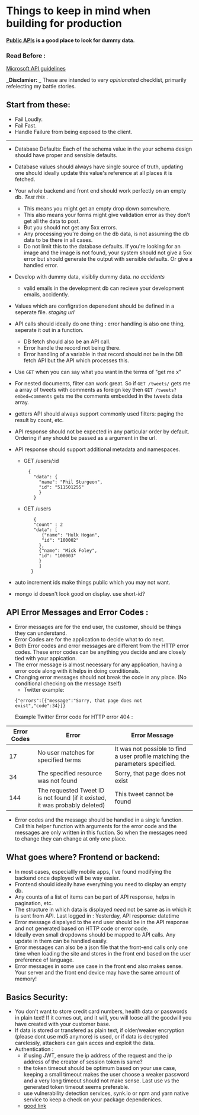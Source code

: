 # Things to keep in mind when building for production 
#### [Public APIs](https://public-apis.xyz/) is a good place to look for dummy data. 
### Read Before : 
[Microsoft API guidelines](https://github.com/Microsoft/api-guidelines/blob/vNext/Guidelines.md)

**_Disclamier: _** These are intended to very _opinionated_ checklist, primarily refelecting my battle stories. 
## Start from these: 

- Fail Loudly. 
- Fail Fast. 
- Handle Failure from being exposed to the client. 
----------------------------
-  Database Defaults: Each of the schema value in the your schema design should have proper and sensible defaults. 
-  Database values should always have single source of truth, updating one should ideally update this value's reference at all places it is fetched. 

-  Your whole backend and front end should work perfectly on an empty db. *Test this* . 
   - This means you might get an empty drop down somewhere. 
   - This also means your forms might give validation error as they don't get all the data to post.
   - But you should not get any 5xx errors. 
   - Any processing you're doing on the db data, is not assuming the db data to be there in all cases. 
   - Do not limit this to the database defaults. If you're looking for an image and the image is not found, your system should not give a 5xx error but should generate the output with sensible defaults. Or give a handled error. 
   
-  Develop with dummy data, visibliy dummy data. *no accidents* 
   - valid emails in the development db can recieve your development emails, accidently. 
-  Values which are configration depenedent should be defined in a seperate file. *staging url*

-  API calls should ideally do one thing : error handling is also one thing, seperate it out in a function. 
   - DB fetch should also be an API call. 
   - Error handle the record not being there. 
   - Error handling of a variable in that record should not be in the DB fetch API but the API which processes this. 

-  Use `GET` when you can say what you want in the terms of "get me x"
-  For nested documents, filter can work great. So if `GET /tweets/` gets me a array of tweets with comments as foreign key then `GET /tweets?embed=comments` gets me the comments embedded in the tweets data array. 
-  getters API should always support commonly used filters: paging the result by count, etc. 
-  API response should not be expected in any particular order by default. Ordering if any should be passed as a argument in the url. 
-  API response should support additional metadata and namespaces. 
   - GET /users/:id
   ```
        {
          "data": {
            "name": "Phil Sturgeon",
            "id": "511501255"
            }
          }
   ```
   - GET /users
   ```
          {
          "count" : 2
          "data": [
             {"name": "Hulk Hogan",
             "id": "100002"
            },
            {"name": "Mick Foley",
            "id": "100003"
            }
            ]
         }
     ``` 

-  auto increment ids make things public which you may not want.
-  mongo id doesn't look good on display. use short-id?


## API Error Messages and Error Codes :
- Error messages are for the end user, the customer, should be things they can understand. 
- Error Codes are for the application to decide what to do next. 
- Both Error codes and error messages are different from the HTTP error codes. These error codes can be anything you decide and are closely tied with your appication. 
- The error message is almost necessary for any application, having a error code along with it helps in doing conditionals.
- Changing error messages should not break the code in any place. (No conditional checking on the message itself)
    - Twitter example:
     ```
     {"errors":[{"message":"Sorry, that page does not exist","code":34}]}

     ```
    Example Twitter Error code for HTTP error 404 :
     
     
| Error Codes | Error                                                                        | Error Message                                                                 |
|-------------|------------------------------------------------------------------------------|-------------------------------------------------------------------------------|
| 17          | No user matches for specified terms                                          | It was not possible to find a user profile matching the parameters specified. |
| 34          | The specified resource was not found                                         | Sorry, that page does not exist                                               |
| 144         | The requested Tweet ID is not found (if it existed, it was probably deleted) | This tweet cannot be found                                                    |

- Error codes and the message should be handled in a single function. Call this helper function with arguments for the error code and the messages are only written in this fuction. So when the messages need to change they can change at only one place. 



## What goes where? Frontend or backend: 
- In most cases, especiallly mobile apps, I've found modifying the backend once deployed will be way easier. 
- Frontend should ideally have everything you need to display an empty db.  
- Any counts of a list of items can be part of API response, helps in pagination, etc. 
- The structure in which data is displayed *need* not be same as in which it is sent from API. Last logged in : Yesterday, API response: datetime
- Error message dispalyed to the end user should be in the API response and not generated based on HTTP code or error code.
- Ideally even small dropdowns should be mapped to API calls. Any update in them can be handled easily. 
- Error messages can also be a json file that the front-end calls only one time when loading the site and stores in the front end based on the user preference of language. 
- Error messages in some use case in the front end also makes sense. Your server and the front end device may have the same amount of memory!

## Basics Security: 

- You don’t want to store credit card numbers, health data or passwords in plain text! If it comes out, and it will, you will loose all the goodwill you have created with your customer base. 
- If data is stored or transfered as plain text, if older/weaker encryption (please dont use md5 anymore) is used, or if data is decrypted carelessly, attackers can gain acces and exploit the data.
- Authentication :
  - if using JWT, ensure the ip address of the request and the ip address of the creator of session token is same?
  - the token timeout should be optimum based on your use case, keeping a small timeout makes the user choose a weaker password and a very long timeout should not make sense. Last use vs the generated token timeout seems preferable. 
  - use vulnerability detection services, synk.io or npm and yarn native service to keep a check on your package dependenices.
  - [good link](https://medium.com/@nodepractices/were-under-attack-23-node-js-security-best-practices-e33c146cb87d)



